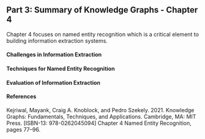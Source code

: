 ## Part 3: Summary of Knowledge Graphs - Chapter 4

Chapter 4 focuses on named entity recognition which is a critical element to building information extraction systems.

#### Challenges in Information Extraction



#### Techniques for Named Entity Recognition



#### Evaluation of Information Extraction


#### References

Kejriwal, Mayank, Craig A. Knoblock, and Pedro Szekely. 2021. Knowledge Graphs: Fundamentals, Techniques, and Applications. Cambridge, MA: MIT Press. [ISBN-13: 978-0262045094] Chapter 4 Named Entity Recognition, pages 77–96.